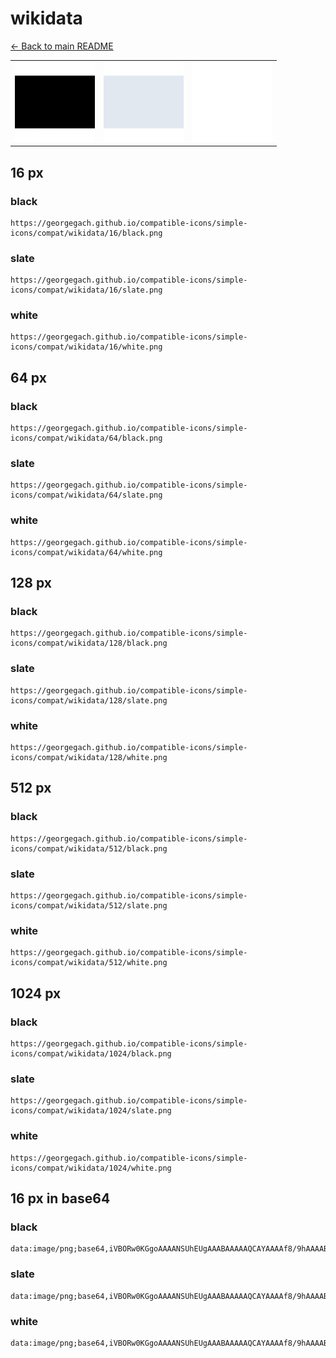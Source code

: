 # wikidata

[← Back to main README](../../README.md)

<table><tr>
  <td><img src="./128/black.png" width="128" alt="wikidata black icon" /></td>
  <td><img src="./128/slate.png" width="128" alt="wikidata slate icon" /></td>
  <td><img src="./128/white.png" width="128" alt="wikidata white icon" /></td>
</tr></table>

## 16 px

### black
```
https://georgegach.github.io/compatible-icons/simple-icons/compat/wikidata/16/black.png
```

### slate
```
https://georgegach.github.io/compatible-icons/simple-icons/compat/wikidata/16/slate.png
```

### white
```
https://georgegach.github.io/compatible-icons/simple-icons/compat/wikidata/16/white.png
```

## 64 px

### black
```
https://georgegach.github.io/compatible-icons/simple-icons/compat/wikidata/64/black.png
```

### slate
```
https://georgegach.github.io/compatible-icons/simple-icons/compat/wikidata/64/slate.png
```

### white
```
https://georgegach.github.io/compatible-icons/simple-icons/compat/wikidata/64/white.png
```

## 128 px

### black
```
https://georgegach.github.io/compatible-icons/simple-icons/compat/wikidata/128/black.png
```

### slate
```
https://georgegach.github.io/compatible-icons/simple-icons/compat/wikidata/128/slate.png
```

### white
```
https://georgegach.github.io/compatible-icons/simple-icons/compat/wikidata/128/white.png
```

## 512 px

### black
```
https://georgegach.github.io/compatible-icons/simple-icons/compat/wikidata/512/black.png
```

### slate
```
https://georgegach.github.io/compatible-icons/simple-icons/compat/wikidata/512/slate.png
```

### white
```
https://georgegach.github.io/compatible-icons/simple-icons/compat/wikidata/512/white.png
```

## 1024 px

### black
```
https://georgegach.github.io/compatible-icons/simple-icons/compat/wikidata/1024/black.png
```

### slate
```
https://georgegach.github.io/compatible-icons/simple-icons/compat/wikidata/1024/slate.png
```

### white
```
https://georgegach.github.io/compatible-icons/simple-icons/compat/wikidata/1024/white.png
```

## 16 px in base64

### black
```
data:image/png;base64,iVBORw0KGgoAAAANSUhEUgAAABAAAAAQCAYAAAAf8/9hAAAABmJLR0QA/wD/AP+gvaeTAAAAbElEQVQ4je3SwQrCQAwE0NcKtX6Z//8f4qnotiDrwSwse11oe3AgTCYMkxzC0Rhw7w3JeOKFBe+YlXpgrXQKf0YeI2TDJXhuFiRMlb7GEjDqxD/gTAETPsGp8cx+/1Gw4lZE+8q56ofe6/bBF6voGTW7tPzCAAAAAElFTkSuQmCC
```

### slate
```
data:image/png;base64,iVBORw0KGgoAAAANSUhEUgAAABAAAAAQCAYAAAAf8/9hAAAABmJLR0QA/wD/AP+gvaeTAAAAiklEQVQ4je2RMQ7CMBRDn1MUysDAqeD+R2CiAwIWoJGIGaKUijVIMPA2f9mWpQ/fRvvhsm0rOJxt+ySpB2cTOuF+5jkCayAC2BohXyVtAAKAFBKow0pvYQT3Gi5eL6Vwqzq0zP8X/FSBnSP4gRwpf58w9ECatDXaeVX1AmknaeavvI5zyrV5+Ad5AsWQLCdEPEesAAAAAElFTkSuQmCC
```

### white
```
data:image/png;base64,iVBORw0KGgoAAAANSUhEUgAAABAAAAAQCAYAAAAf8/9hAAAABmJLR0QA/wD/AP+gvaeTAAAAcElEQVQ4je3SMQ7CMBBE0ZeAQigoOBXc/x6IDpJIsBSsJSutJaDgNzuz9oxcmG/TRcSptSBwxYgnNqkLFxwwpJ9xwxH6XC4ZXFZhmKow7HAvptfIv+CXCgY8ck6rO6P3/yjM2Bezxbk6jEp3ra/7DC/tUxWh022jLQAAAABJRU5ErkJggg==
```

